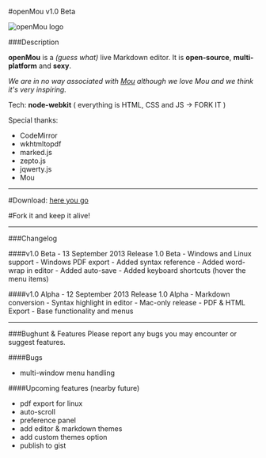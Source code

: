 #openMou v1.0 Beta

![openMou logo](http://i41.tinypic.com/aelkx5.jpg)



###Description

**openMou** is a *(guess what)* live Markdown editor. It is **open-source**, **multi-platform** and **sexy**.

*We are in no way associated with [Mou](http://mouapp.com) although we love Mou and we think it's very inspiring.*

Tech: **node-webkit** ( everything is HTML, CSS and JS -> FORK IT )

Special thanks:
* CodeMirror
* wkhtmltopdf
* marked.js
* zepto.js
* jqwerty.js
* Mou

---

#Download: [here you go](http://stormies.dk/openMou)

#Fork it and keep it alive!

---

###Changelog

####v1.0 Beta - 13 September 2013
	Release 1.0 Beta
      - Windows and Linux support
      - Windows PDF export
      - Added syntax reference
      - Added word-wrap in editor
      - Added auto-save
      - Added keyboard shortcuts (hover the menu items)

####v1.0 Alpha - 12 September 2013
	Release 1.0 Alpha
      - Markdown conversion
      - Syntax highlight in editor
      - Mac-only release
      - PDF & HTML Export
      - Base functionality and menus

---

###Bughunt & Features
	Please report any bugs you may encounter or suggest features.

####Bugs
* multi-window menu handling

####Upcoming features (nearby future)
* pdf export for linux
* auto-scroll
* preference panel
* add editor &amp; markdown themes
* add custom themes option
* publish to gist
